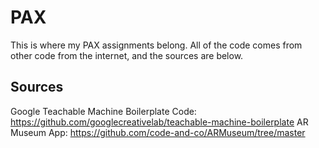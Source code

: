# PAX
This is where my PAX assignments belong. All of the code comes from other code from the internet, and the sources are below.
## Sources
Google Teachable Machine Boilerplate Code: https://github.com/googlecreativelab/teachable-machine-boilerplate
AR Museum App: https://github.com/code-and-co/ARMuseum/tree/master